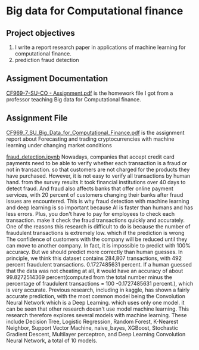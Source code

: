 # Big data for Computational finance
## Project objectives
1. I write a report research paper in applications of machine learning for computational finance.
2. prediction fraud detection

## Assigment Documentation
[CF969-7-SU-CO - Assignment.pdf](https://github.com/micsupasun/university_of_essex/blob/main/big_data_for_computational_finance/CF969-7-SU-CO%20-%20Assignment.pdf) is the homework file I got from a professor teaching Big data for Computational finance.

## Assignment File

[CF969_7_SU_Big_Data_for_Computational_Finance.pdf]() is the assignment report about Forecasting and trading cryptocurrencies with machine learning under changing market conditions

[fraud_detection.ipynb]() Nowadays, companies that accept credit card payments need to be able to verify whether each transaction is a fraud or not in transaction. so that customers are not charged for the products they have purchased. However, it is not easy to verify all transactions by human hand. from the survey results It took financial institutions over 40 days to detect fraud. And fraud also affects banks that offer online payment services, with 20 percent of customers changing their banks after fraud issues are encountered. This is why fraud detection with machine learning and deep learning is so important because AI is faster than humans and has less errors. Plus, you don't have to pay for employees to check each transaction. make it check the fraud transactions quickly and accurately. One of the reasons this research is difficult to do is because the number of fraudulent transactions is extremely low. which if the prediction is wrong The confidence of customers with the company will be reduced until they can move to another company. In fact, it is impossible to predict with 100% accuracy. But we should predict more correctly than human guesses. In principle, we think this dataset contains 284,807 transactions, with 492 percent fraudulent transactions. 0.1727485631 percent. If a human guessed that the data was not cheating at all, it would have an accuracy of about 99.8272514369 percent(computed from the total number minus the percentage of fraudulent transactions = 100 -0.1727485631 percent.), which is very accurate. Previous research, including in kaggle, has shown a fairly accurate prediction, with the most common model being the Convolution Neural Network which is a Deep Learning. which uses only one model. it can be seen that other research doesn't use model machine learning. This research therefore explores several models with machine learning. These include Decision Tree, Logistic Regression, Random Forest, K-Nearest Neighbor, Support Vector Machine, naive_bayes, XGBoost, Stochastic Gradient Descent, Multilayer perceptron, and Deep Learning Convolution Neural Network, a total of 10 models.